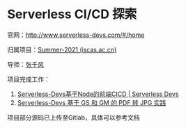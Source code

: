 # Serverless CI/CD 探索

官网：http://www.serverless-devs.com/#/home

归属项目：[Summer-2021 (iscas.ac.cn)](https://summer.iscas.ac.cn/#/org/prodetail/210770460)

导师：[张千风](mailto:qianfeng.zqf@alibaba-inc.com)

项目完成工作：

1. [Serverless-Devs基于Node的前端CICD | Serverless Devs](https://www.serverless-devs.com/blog/node-based-frondend-ci-cd)
2. [Serverless-Devs 基于 GS 和 GM 的 PDF 转 JPG 实践](https://github.com/devsapp/start-pdf2img)

项目部分源码已上传至Gitlab，具体可以参考文档
